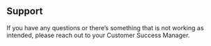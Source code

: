 ## Support

If you have any questions or there’s something that is not working as intended, please reach out to your Customer Success Manager.
